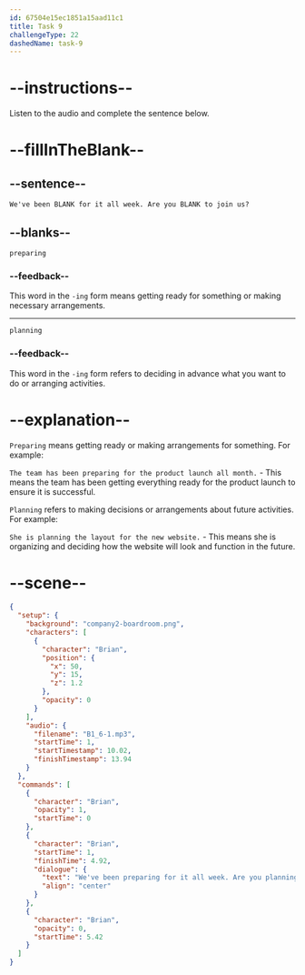 ```yaml
---
id: 67504e15ec1851a15aad11c1
title: Task 9
challengeType: 22
dashedName: task-9
---
```


<!-- (Audio) Brian: We've been preparing for it all week. Are you planning to join us? -->

# --instructions--

Listen to the audio and complete the sentence below.

# --fillInTheBlank--

## --sentence--

`We've been BLANK for it all week. Are you BLANK to join us?`

## --blanks--

`preparing`

### --feedback--

This word in the `-ing` form means getting ready for something or making necessary arrangements.

---

`planning`

### --feedback--

This word in the `-ing` form refers to deciding in advance what you want to do or arranging activities.

# --explanation--

`Preparing` means getting ready or making arrangements for something. For example: 

`The team has been preparing for the product launch all month.` - This means the team has been getting everything ready for the product launch to ensure it is successful.

`Planning` refers to making decisions or arrangements about future activities. For example:

`She is planning the layout for the new website.` - This means she is organizing and deciding how the website will look and function in the future.

# --scene--

```json
{
  "setup": {
    "background": "company2-boardroom.png",
    "characters": [
      {
        "character": "Brian",
        "position": {
          "x": 50,
          "y": 15,
          "z": 1.2
        },
        "opacity": 0
      }
    ],
    "audio": {
      "filename": "B1_6-1.mp3",
      "startTime": 1,
      "startTimestamp": 10.02,
      "finishTimestamp": 13.94
    }
  },
  "commands": [
    {
      "character": "Brian",
      "opacity": 1,
      "startTime": 0
    },
    {
      "character": "Brian",
      "startTime": 1,
      "finishTime": 4.92,
      "dialogue": {
        "text": "We've been preparing for it all week. Are you planning to join us?",
        "align": "center"
      }
    },
    {
      "character": "Brian",
      "opacity": 0,
      "startTime": 5.42
    }
  ]
}
```

